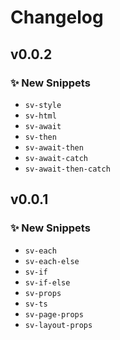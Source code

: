 # Changelog

## v0.0.2

### ✨ New Snippets

- `sv-style`
- `sv-html`
- `sv-await`
- `sv-then`
- `sv-await-then`
- `sv-await-catch`
- `sv-await-then-catch`

## v0.0.1

### ✨ New Snippets

- `sv-each`
- `sv-each-else`
- `sv-if`
- `sv-if-else`
- `sv-props`
- `sv-ts`
- `sv-page-props`
- `sv-layout-props`

